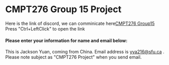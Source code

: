 # CMPT276 Group 15 Project

Here is the link of discord, we can comminicate here[CMPT276 Group15](https://discord.gg/E7uZXTQ9) Press "Ctrl+LeftClick" to open the link

#### **Please enter your information for name and email below:**

This is Jackson Yuan, coming from China. Email address is yya216@sfu.ca . Please note subject as "CMPT276 Project" when you send email.
